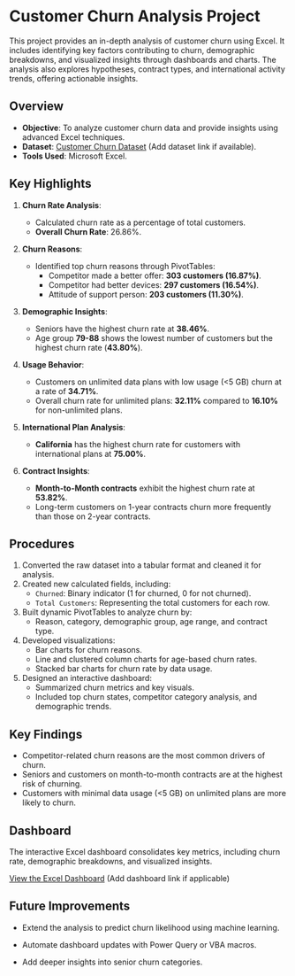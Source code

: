 # Customer Churn Analysis Project

This project provides an in-depth analysis of customer churn using Excel. It includes identifying key factors contributing to churn, demographic breakdowns, and visualized insights through dashboards and charts. The analysis also explores hypotheses, contract types, and international activity trends, offering actionable insights.

## **Overview**

- **Objective**: To analyze customer churn data and provide insights using advanced Excel techniques.
- **Dataset**: [Customer Churn Dataset](customers.csv) (Add dataset link if available).
- **Tools Used**: Microsoft Excel.

## **Key Highlights**

1. **Churn Rate Analysis**:
   - Calculated churn rate as a percentage of total customers.
   - **Overall Churn Rate**: 26.86%.

2. **Churn Reasons**:
   - Identified top churn reasons through PivotTables:
     - Competitor made a better offer: **303 customers (16.87%)**.
     - Competitor had better devices: **297 customers (16.54%)**.
     - Attitude of support person: **203 customers (11.30%)**.

3. **Demographic Insights**:
   - Seniors have the highest churn rate at **38.46%**.
   - Age group **79-88** shows the lowest number of customers but the highest churn rate (**43.80%**).

4. **Usage Behavior**:
   - Customers on unlimited data plans with low usage (<5 GB) churn at a rate of **34.71%**.
   - Overall churn rate for unlimited plans: **32.11%** compared to **16.10%** for non-unlimited plans.

5. **International Plan Analysis**:
   - **California** has the highest churn rate for customers with international plans at **75.00%**.

6. **Contract Insights**:
   - **Month-to-Month contracts** exhibit the highest churn rate at **53.82%**.
   - Long-term customers on 1-year contracts churn more frequently than those on 2-year contracts.

## **Procedures**

1. Converted the raw dataset into a tabular format and cleaned it for analysis.
2. Created new calculated fields, including:
   - `Churned`: Binary indicator (1 for churned, 0 for not churned).
   - `Total Customers`: Representing the total customers for each row.
3. Built dynamic PivotTables to analyze churn by:
   - Reason, category, demographic group, age range, and contract type.
4. Developed visualizations:
   - Bar charts for churn reasons.
   - Line and clustered column charts for age-based churn rates.
   - Stacked bar charts for churn rate by data usage.
5. Designed an interactive dashboard:
   - Summarized churn metrics and key visuals.
   - Included top churn states, competitor category analysis, and demographic trends.

## **Key Findings**

- Competitor-related churn reasons are the most common drivers of churn.
- Seniors and customers on month-to-month contracts are at the highest risk of churning.
- Customers with minimal data usage (<5 GB) on unlimited plans are more likely to churn.

## **Dashboard**

The interactive Excel dashboard consolidates key metrics, including churn rate, demographic breakdowns, and visualized insights.  

[View the Excel Dashboard](#) (Add dashboard link if applicable)

## **Future Improvements**

- Extend the analysis to predict churn likelihood using machine learning.

- Automate dashboard updates with Power Query or VBA macros.

- Add deeper insights into senior churn categories.
